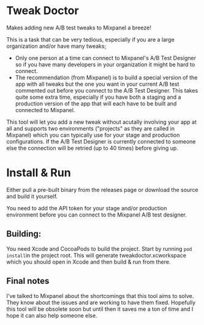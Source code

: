 # Tweak Doctor #

Makes adding new A/B test tweaks to Mixpanel a breeze!

This is a task that can be very tedious, especially if you are a large organization and/or have many tweaks;
 - Only one person at a time can connect to Mixpanel's A/B Test Designer so if you have many developers in your organization it might be hard to connect.
 - The recommendation (from Mixpanel) is to build a special version of the app with all tweaks but the one you want in your current A/B test commented out before you connect to the A/B Test Designer. This takes quite some extra time, especially if you have both a staging and a production version of the app that will each have to be built and connected to Mixpanel.

 This tool will let you add a new tweak without acutally involving your app at all and supports two environments ("projects" as they are called in Mixpanel) which you can typically use for your stage and production configurations. If the A/B Test Designer is currently connected to someone else the connection will be retried (up to 40 times) before giving up.

# Install & Run

Either pull a pre-built binary from the releases page or download the source and build it yourself.

You need to add the API token for your stage and/or production environment before you can connect to the Mixpanel A/B test designer.  

## Building:

You need Xcode and CocoaPods to build the project.
Start by running ```pod install```in the project root.
This will generate tweakdoctor.xcworkspace which you should open in Xcode and then build & run from there.

## Final notes
I've talked to Mixpanel about the shortcomings that this tool aims to solve. They know about the issues and are working to have them fixed. Hopefully this tool will be obsolete soon but until then it saves me a ton of time and I hope it can also help someone else.
